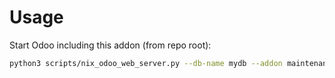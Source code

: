 # Usage

Start Odoo including this addon (from repo root):

```bash
python3 scripts/nix_odoo_web_server.py --db-name mydb --addon maintenance_equipment_hierarchy
```
